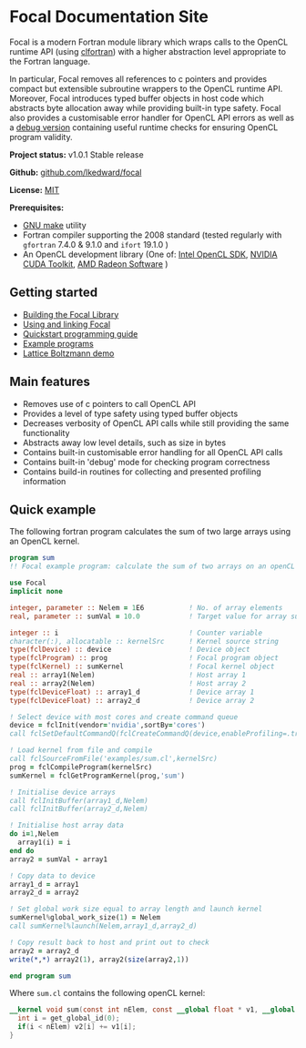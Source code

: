 # Focal Documentation Site

Focal is a modern Fortran module library which wraps calls to the OpenCL runtime API (using [clfortran](https://github.com/cass-support/clfortran)) with a higher abstraction level appropriate to the Fortran language.

In particular, Focal removes all references to c pointers and provides compact but extensible subroutine wrappers to the OpenCL runtime API.
Moreover, Focal introduces typed buffer objects in host code which abstracts byte allocation away while providing built-in type safety.
Focal also provides a customisable error handler for OpenCL API errors as well as a [debug version](./errors#2-runtime-debug-checks) containing useful runtime checks for
ensuring OpenCL program validity.

__Project status:__ v1.0.1 Stable release

__Github:__ [github.com/lkedward/focal](https://github.com/LKedward/focal)

__License:__ [MIT](https://github.com/LKedward/focal/blob/master/LICENSE)

__Prerequisites:__

- [GNU make](https://www.gnu.org/software/make/) utility
- Fortran compiler supporting the 2008 standard (tested regularly with `gfortran` 7.4.0 & 9.1.0 and `ifort` 19.1.0 )
- An OpenCL development library (One of:
[Intel OpenCL SDK](https://software.intel.com/en-us/opencl-sdk),
[NVIDIA CUDA Toolkit](https://developer.nvidia.com/cuda-downloads),
[AMD Radeon Software](https://www.amd.com/en/support) )


## Getting started

* [Building the Focal Library](build)
* [Using and linking Focal](linking)
* [Quickstart programming guide](quickstart)
* [Example programs](https://github.com/LKedward/focal/tree/master/examples)
* [Lattice Boltzmann demo](https://github.com/LKedward/lbm2d_opencl)


## Main features

* Removes use of c pointers to call OpenCL API
* Provides a level of type safety using typed buffer objects
* Decreases verbosity of OpenCL API calls while still providing the same functionality
* Abstracts away low level details, such as size in bytes
* Contains built-in customisable error handling for all OpenCL API calls
* Contains built-in 'debug' mode for checking program correctness
* Contains build-in routines for collecting and presented profiling information


## Quick example
The following fortran program calculates the sum of two large arrays using an OpenCL kernel.

```fortran
program sum
!! Focal example program: calculate the sum of two arrays on an openCL device

use Focal
implicit none

integer, parameter :: Nelem = 1E6           ! No. of array elements
real, parameter :: sumVal = 10.0            ! Target value for array sum

integer :: i                                ! Counter variable
character(:), allocatable :: kernelSrc      ! Kernel source string
type(fclDevice) :: device                   ! Device object
type(fclProgram) :: prog                    ! Focal program object
type(fclKernel) :: sumKernel                ! Focal kernel object
real :: array1(Nelem)                       ! Host array 1
real :: array2(Nelem)                       ! Host array 2
type(fclDeviceFloat) :: array1_d            ! Device array 1
type(fclDeviceFloat) :: array2_d            ! Device array 2

! Select device with most cores and create command queue
device = fclInit(vendor='nvidia',sortBy='cores')
call fclSetDefaultCommandQ(fclCreateCommandQ(device,enableProfiling=.true.))

! Load kernel from file and compile
call fclSourceFromFile('examples/sum.cl',kernelSrc)
prog = fclCompileProgram(kernelSrc)
sumKernel = fclGetProgramKernel(prog,'sum')

! Initialise device arrays
call fclInitBuffer(array1_d,Nelem)
call fclInitBuffer(array2_d,Nelem)

! Initialise host array data
do i=1,Nelem
  array1(i) = i
end do
array2 = sumVal - array1

! Copy data to device
array1_d = array1
array2_d = array2

! Set global work size equal to array length and launch kernel
sumKernel%global_work_size(1) = Nelem
call sumKernel%launch(Nelem,array1_d,array2_d)

! Copy result back to host and print out to check
array2 = array2_d
write(*,*) array2(1), array2(size(array2,1))

end program sum
```

Where `sum.cl` contains the following openCL kernel:
```openCL
__kernel void sum(const int nElem, const __global float * v1, __global float * v2){
  int i = get_global_id(0);
  if(i < nElem) v2[i] += v1[i];
}
```
